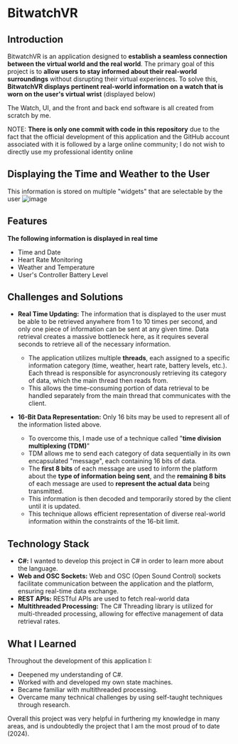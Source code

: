 # BitwatchVR

## Introduction
BitwatchVR is an application designed to **establish a seamless connection between the virtual world and the real world**. The primary goal of this project is to **allow users to stay informed about their real-world surroundings** without disrupting their virtual experiences. To solve this, **BitwatchVR displays pertinent real-world information on a watch that is worn on the user's virtual wrist** (displayed below)

The Watch, UI, and the front and back end software is all created from scratch by me.

NOTE: **There is only one commit with code in this repository** due to the fact that the official development of this application and the GitHub account associated with it is followed by a large online community; I do not wish to directly use my professional identity online

## Displaying the Time and Weather to the User
This information is stored on multiple "widgets" that are selectable by the user
![image](https://github.com/ItsNotCam/BitwatchVR/assets/46014191/4f8ae9a8-53a9-40f1-89e6-c566023a90de)

## Features
**The following information is displayed in real time**
- Time and Date
- Heart Rate Monitoring
- Weather and Temperature
- User's Controller Battery Level

## Challenges and Solutions
- **Real Time Updating:** The information that is displayed to the user must be able to be retrieved anywhere from 1 to 10 times per second, and only one piece of information can be sent at any given time. Data retrieval creates a massive bottleneck here, as it requires several seconds to retrieve all of the necessary information.
  - The application utilizes multiple **threads**, each assigned to a specific information category (time, weather, heart rate, battery levels, etc.). Each thread is responsible for asyncronously retrieving its category of data, which the main thread then reads from.
  - This allows the time-consuming portion of data retrieval to be handled separately from the main thread that communicates with the client.

- **16-Bit Data Representation:** Only 16 bits may be used to represent all of the information listed above.
  - To overcome this, I made use of a technique called "**time division multiplexing (TDM)**"
  - TDM allows me to send each category of data sequentially in its own encapsulated "message", each containing 16 bits of data.
  - The **first 8 bits** of each message are used to inform the platform about the **type of information being sent**, and the **remaining 8 bits** of each message are used to **represent the actual data** being transmitted.
  - This information is then decoded and temporarily stored by the client until it is updated.
  - This technique allows efficient representation of diverse real-world information within the constraints of the 16-bit limit.

## Technology Stack
- **C#:** I wanted to develop this project in C# in order to learn more about the language.
- **Web and OSC Sockets:** Web and OSC (Open Sound Control) sockets facilitate communication between the application and the platform, ensuring real-time data exchange.
- **REST APIs:** RESTful APIs are used to fetch real-world data
- **Multithreaded Processing:** The C# Threading library is utilized for multi-threaded processing, allowing for effective management of data retrieval rates.

## What I Learned
Throughout the development of this application I:
* Deepened my understanding of C#.
* Worked with and developed my own state machines.
* Became familiar with multithreaded processing.
* Overcame many technical challenges by using self-taught techniques through research.

Overall this project was very helpful in furthering my knowledge in many areas, and is undoubtedly the project that I am the most proud of to date (2024).
